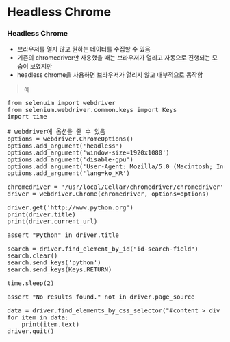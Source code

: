 # Headless Chrome

### Headless Chrome

- 브라우저를 열지 않고 원하는 데이터를 수집할 수 있음
- 기존의 chromedriver만 사용했을 때는 브라우저가 열리고 자동으로 진행되는 모습이 보였지만
- headless chrome을 사용하면 브라우저가 열리지 않고 내부적으로 동작함

> 예

<pre>
from selenuim import webdriver
from selenium.webdriver.common.keys import Keys
import time

# webdriver에 옵션을 줄 수 있음
options = webdriver.ChromeOptions()
options.add_argument('headless')
options.add_argument('window-size=1920x1080')
options.add_argument('disable-gpu')
options.add_argument('User-Agent: Mozilla/5.0 (Macintosh; Intel Mac OS X 10_15_6) AppleWebKit/537.36 (KHTML, like Gecko) Chrome/85.0.4183.102 Safari/537.36')
options.add_argument('lang=ko_KR')

chromedriver = '/usr/local/Cellar/chromedriver/chromedriver'
driver = webdriver.Chrome(chromedriver, options=options)

driver.get('http://www.python.org')
print(driver.title)
print(driver.current_url)

assert "Python" in driver.title

search = driver.find_element_by_id("id-search-field")
search.clear()
search.send_keys('python')
search.send_keys(Keys.RETURN)

time.sleep(2)

assert "No results found." not in driver.page_source

data = driver.find_elements_by_css_selector("#content > div > section > form > ul > li > h3 > a")
for item in data:
    print(item.text)
driver.quit()
</pre>